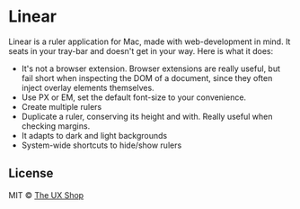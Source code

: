 # Linear

Linear is a ruler application for Mac, made with web-development in mind.
It seats in your tray-bar and doesn't get in your way. Here is what it does:

* It's not a browser extension. Browser extensions are really useful, but fail
short when inspecting the DOM of a document, since they often inject overlay
elements themselves.
* Use PX or EM, set the default font-size to your convenience.
* Create multiple rulers
* Duplicate a ruler, conserving its height and with. Really useful when checking
margins.
* It adapts to dark and light backgrounds
* System-wide shortcuts to hide/show rulers

## License

MIT © [The UX Shop](http://www.theuxshop.com)
